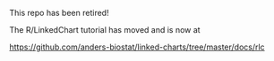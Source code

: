 This repo has been retired!


The R/LinkedChart tutorial has moved and is now at

https://github.com/anders-biostat/linked-charts/tree/master/docs/rlc

